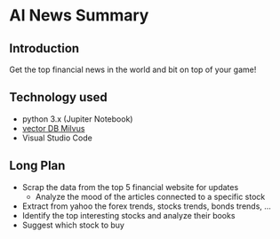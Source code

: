 
# AI News Summary

## Introduction
Get the top financial news in the world and bit on top of your game! 

## Technology used
- python 3.x (Jupiter Notebook)
- [vector DB Milvus](https://milvus.io/docs/install_standalone-docker.md)
- Visual Studio Code

## Long Plan
- Scrap the data from the top 5 financial website for updates 
    - Analyze the mood of the articles connected to a specific stock
- Extract from yahoo the forex trends, stocks trends, bonds trends, ... 
- Identify the top interesting stocks and analyze their books
- Suggest which stock to buy
